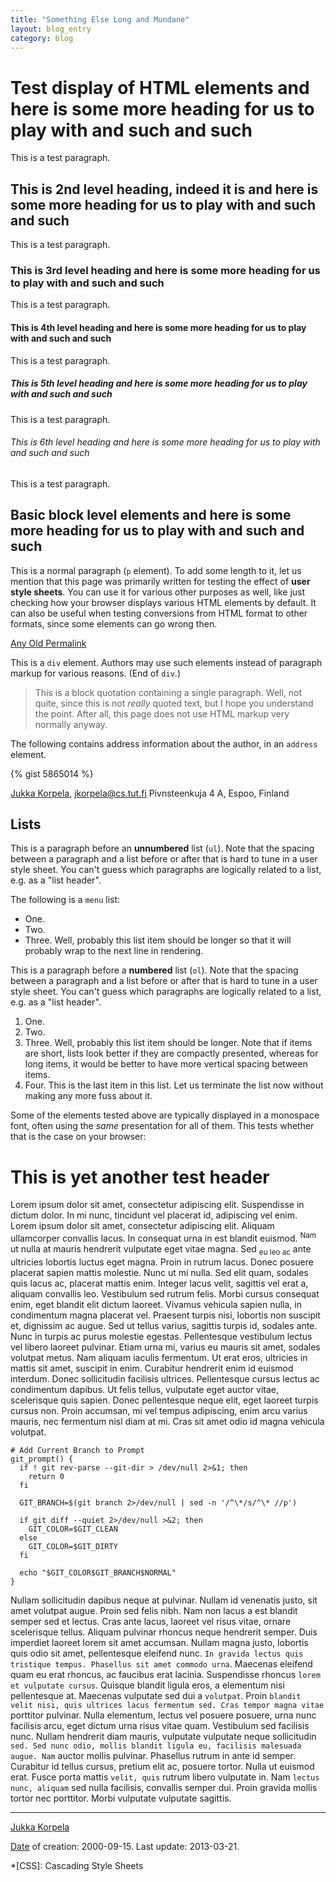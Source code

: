 ```yaml
---
title: "Something Else Long and Mundane"
layout: blog_entry
category: blog
---
```


# Test display of HTML elements and here is some more heading for us to play with and such and such

This is a test paragraph.

## This is 2nd level heading, indeed it is and here is some more heading for us to play with and such and such

This is a test paragraph.

### This is 3rd level heading and here is some more heading for us to play with and such and such

This is a test paragraph.

#### This is 4th level heading and here is some more heading for us to play with and such and such

This is a test paragraph.

##### This is 5th level heading and here is some more heading for us to play with and such and such

This is a test paragraph.

###### This is 6th level heading and here is some more heading for us to play with and such and such

This is a test paragraph.

## Basic block level elements and here is some more heading for us to play with and such and such

This is a normal paragraph (`p` element). To add some length to it, let us mention that this page was primarily written for testing the effect of **user style sheets**. You can use it for various other purposes as well, like just checking how your browser displays various HTML elements by default. It can also be useful when testing conversions from HTML format to other formats, since some elements can go wrong then.

[Any Old Permalink](http://www.cs.tut.fi/~jkorpela/www/testel.html "Permalink to Test display of HTML elements")

This is a `div` element. Authors may use such elements instead of paragraph markup for various reasons. (End of `div`.)

> This is a block quotation containing a single paragraph. Well, not quite, since this is not _really_ quoted text, but I hope you understand the point. After all, this page does not use HTML markup very normally anyway.

The following contains address information about the author, in an `address` element.

{% gist 5865014 %}

[Jukka Korpela][1], [jkorpela@cs.tut.fi][2]
Pivnsteenkuja 4 A, Espoo, Finland

## Lists

This is a paragraph before an **unnumbered** list (`ul`). Note that the spacing between a paragraph and a list before or after that is hard to tune in a user style sheet. You can't guess which paragraphs are logically related to a list, e.g. as a "list header".

The following is a `menu` list:

* One.
* Two.
* Three. Well, probably this list item should be longer so that it will probably wrap to the next line in rendering.

This is a paragraph before a **numbered** list (`ol`). Note that the spacing between a paragraph and a list before or after that is hard to tune in a user style sheet. You can't guess which paragraphs are logically related to a list, e.g. as a "list header".

1. One.
2. Two.
3. Three. Well, probably this list item should be longer. Note that if items are short, lists look better if they are compactly presented, whereas for long items, it would be better to have more vertical spacing between items.
4. Four. This is the last item in this list. Let us terminate the list now without making any more fuss about it.

Some of the elements tested above are typically displayed in a monospace font, often using the _same_ presentation for all of them. This tests whether that is the case on your browser:

# This is yet another test header

Lorem ipsum dolor sit amet, consectetur adipiscing elit. Suspendisse in dictum dolor. In mi nunc, tincidunt vel placerat id, adipiscing vel enim. Lorem ipsum dolor sit amet, consectetur adipiscing elit. Aliquam ullamcorper convallis lacus. In consequat urna in est blandit euismod. <sup>Nam</sup> ut nulla at mauris hendrerit vulputate eget vitae magna. Sed <sub>eu leo ac</sub> ante ultricies lobortis luctus eget magna. Proin in rutrum lacus. Donec posuere placerat sapien mattis molestie. Nunc ut mi nulla. Sed elit quam, sodales quis lacus ac, placerat mattis enim. Integer lacus velit, sagittis vel erat a, aliquam convallis leo. Vestibulum sed rutrum felis. Morbi cursus consequat enim, eget blandit elit dictum laoreet. Vivamus vehicula sapien nulla, in condimentum magna placerat vel. Praesent turpis nisi, lobortis non suscipit et, dignissim ac augue. Sed ut tellus varius, sagittis turpis id, sodales ante. Nunc in turpis ac purus molestie egestas. Pellentesque vestibulum lectus vel libero laoreet pulvinar. Etiam urna mi, varius eu mauris sit amet, sodales volutpat metus. Nam aliquam iaculis fermentum. Ut erat eros, ultricies in mattis sit amet, suscipit in enim. Curabitur hendrerit enim id euismod interdum. Donec sollicitudin facilisis ultrices. Pellentesque cursus lectus ac condimentum dapibus. Ut felis tellus, vulputate eget auctor vitae, scelerisque quis sapien. Donec pellentesque neque elit, eget laoreet turpis cursus non. Proin accumsan, mi vel tempus adipiscing, enim arcu varius mauris, nec fermentum nisl diam at mi. Cras sit amet odio id magna vehicula volutpat.

    # Add Current Branch to Prompt
    git_prompt() {
      if ! git rev-parse --git-dir > /dev/null 2>&1; then
        return 0
      fi

      GIT_BRANCH=$(git branch 2>/dev/null | sed -n '/^\*/s/^\* //p')

      if git diff --quiet 2>/dev/null >&2; then
        GIT_COLOR=$GIT_CLEAN
      else
        GIT_COLOR=$GIT_DIRTY
      fi

      echo "$GIT_COLOR$GIT_BRANCH$NORMAL"
    }

Nullam sollicitudin dapibus neque at pulvinar. Nullam id venenatis justo, sit amet volutpat augue. Proin sed felis nibh. Nam non lacus a est blandit semper sed et lectus. Cras ante lacus, laoreet vel risus vitae, ornare scelerisque tellus. Aliquam pulvinar rhoncus neque hendrerit semper. Duis imperdiet laoreet lorem sit amet accumsan. Nullam magna justo, lobortis quis odio sit amet, pellentesque eleifend nunc. `In gravida lectus quis tristique tempus. Phasellus sit amet commodo urna`. Maecenas eleifend quam eu erat rhoncus, ac faucibus erat lacinia. Suspendisse rhoncus `lorem et vulputate cursus`. Quisque blandit ligula eros, a elementum nisi pellentesque at. Maecenas vulputate sed dui a `volutpat`. Proin `blandit velit nisi, quis ultrices lacus fermentum sed. Cras tempor magna vitae` porttitor pulvinar. Nulla elementum, lectus vel posuere posuere, urna nunc facilisis arcu, eget dictum urna risus vitae quam. Vestibulum sed facilisis nunc. Nullam hendrerit diam mauris, vulputate vulputate neque sollicitudin `sed. Sed nunc odio, mollis blandit ligula eu, facilisis malesuada augue. Nam` auctor mollis pulvinar. Phasellus rutrum in ante id semper. Curabitur id tellus cursus, pretium elit ac, posuere tortor. Nulla ut euismod erat. Fusce porta mattis `velit, quis` rutrum libero vulputate in. Nam `lectus nunc, aliquam` sed nulla facilisis, convallis semper dui. Proin gravida mollis tortor nec porttitor. Morbi vulputate vulputate sagittis.

* * *

[Jukka Korpela][1]

[ Date][5] of creation: 2000-09-15. Last update: 2013-03-21.

   [1]: http://www.cs.tut.fi/personal.html
   [2]: mailto:jkorpela%40cs.tut.fi
   [3]: http://www.useit.com
   [4]: http://www.cs.tut.fi/links.html
   [5]: http://www.cs.tut.fi/iso8601.html (ISO 8601, the date and time representation standard)

  *[CSS]: Cascading Style Sheets
